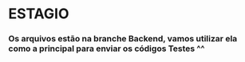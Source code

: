 # ESTAGIO

### Os arquivos estão na branche Backend, vamos utilizar ela como a principal para enviar os códigos Testes ^^
